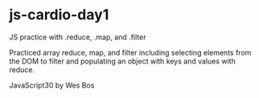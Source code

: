 # js-cardio-day1
JS practice with .reduce, .map, and .filter

Practiced array reduce, map, and filter including selecting elements from the DOM to filter 
and populating an object with keys and values with reduce.

JavaScript30 by Wes Bos
